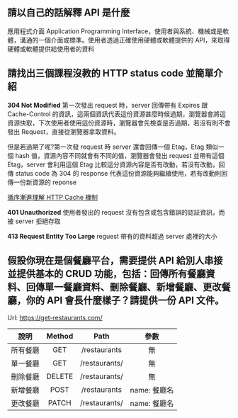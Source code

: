 ## 請以自己的話解釋 API 是什麼

應用程式介面 Application Programming Interface，使用者與系統、機械或是軟體，溝通的一個介面或標準。使用者透過正確使用硬體或軟體提供的 API，來取得硬體或軟體提供給使用者的資料

## 請找出三個課程沒教的 HTTP status code 並簡單介紹

**304 Not Modified** 第一次發出 request 時，server 回傳帶有 Expires 跟 Cache-Control 的資訊，這兩個資訊代表這份資源甚麼時候過期，瀏覽器會將這資源快取，下次使用者使用這份資源時，瀏覽器會先檢查是否過期，若沒有則不會發出 Request，直接從瀏覽器拿取資料。

但是若過期了呢?第一次發 request 時 server 還會回傳一個 Etag，Etag 類似一個 hash 值，資源內容不同就會有不同的值，瀏覽器會發出 request 並帶有這個 Etag，server 會利用這個 Etag 比較這分資源內容是否有改動，若沒有改動，回傳 status code 為 304 的 response 代表這份資源能夠繼續使用，若有改動則回傳一份新資源的 reponse

[循序漸進理解 HTTP Cache 機制](https://blog.techbridge.cc/2017/06/17/cache-introduction/)

**401 Unauthorized** 使用者發出的 request 沒有包含或包含錯誤的認証資訊，而被 server 拒絕存取

**413 Request Entity Too Large** reguest 帶有的資料超過 server 處裡的大小

## 假設你現在是個餐廳平台，需要提供 API 給別人串接並提供基本的 CRUD 功能，包括：回傳所有餐廳資料、回傳單一餐廳資料、刪除餐廳、新增餐廳、更改餐廳，你的 API 會長什麼樣子？請提供一份 API 文件。

Url: https://get-restaurants.com/

| 說明     | Method |       Path        |     參數     |
| -------- | :----: | :---------------: | :----------: |
| 所有餐廳 |  GET   |   /restaurants    |      無      |
| 單一餐廳 |  GET   | /restaurants/<ID> |      無      |
| 刪除餐廳 | DELETE | /restaurants/<ID> |      無      |
| 新增餐廳 |  POST  |   /restaurants    | name: 餐廳名 |
| 更改餐廳 | PATCH  | /restaurants/<ID> | name: 餐廳名 |
